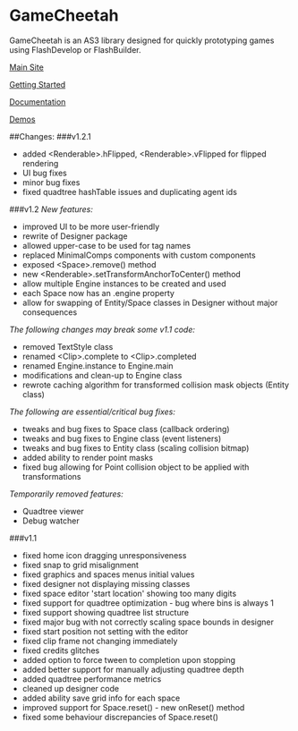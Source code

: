 # GameCheetah
GameCheetah is an AS3 library designed for quickly prototyping games using FlashDevelop or FlashBuilder.

[Main Site](http://www.gamecheetah.net)

[Getting Started](http://gamecheetah.readthedocs.org)

[Documentation](http://www.gamecheetah.net/docs/v1.1)

[Demos](http://www.gamecheetah.net/demos)


##Changes:
###v1.2.1
- added &lt;Renderable&gt;.hFlipped, &lt;Renderable&gt;.vFlipped for flipped rendering
- UI bug fixes
- minor bug fixes
- fixed quadtree hashTable issues and duplicating agent ids

###v1.2
*New features:*
- improved UI to be more user-friendly
- rewrite of Designer package
- allowed upper-case to be used for tag names
- replaced MinimalComps components with custom components
- exposed &lt;Space&gt;.remove() method
- new &lt;Renderable&gt;.setTransformAnchorToCenter() method
- allow multiple Engine instances to be created and used
- each Space now has an .engine property
- allow for swapping of Entity/Space classes in Designer without major consequences

*The following changes may break some v1.1 code:*
- removed TextStyle class
- renamed &lt;Clip&gt;.complete to &lt;Clip&gt;.completed
- renamed Engine.instance to Engine.main
- modifications and clean-up to Engine class
- rewrote caching algorithm for transformed collision mask objects (Entity class)

*The following are essential/critical bug fixes:*
- tweaks and bug fixes to Space class (callback ordering)
- tweaks and bug fixes to Engine class (event listeners)
- tweaks and bug fixes to Entity class (scaling collision bitmap)
- added ability to render point masks
- fixed bug allowing for Point collision object to be applied with transformations

*Temporarily removed features:*
- Quadtree viewer
- Debug watcher

###v1.1
- fixed home icon dragging unresponsiveness
- fixed snap to grid misalignment
- fixed graphics and spaces menus initial values
- fixed designer not displaying missing classes
- fixed space editor 'start location' showing too many digits
- fixed support for quadtree optimization - bug where bins is always 1
- fixed support showing quadtree list structure
- fixed major bug with not correctly scaling space bounds in designer
- fixed start position not setting with the editor
- fixed clip frame not changing immediately
- fixed credits glitches
- added option to force tween to completion upon stopping
- added better support for manually adjusting quadtree depth
- added quadtree performance metrics
- cleaned up designer code
- added ability save grid info for each space
- improved support for Space.reset() - new onReset() method
- fixed some behaviour discrepancies of Space.reset()
